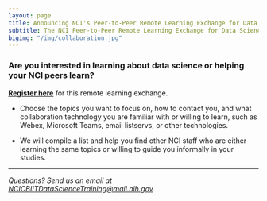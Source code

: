 ```yaml
---
layout: page
title: Announcing NCI's Peer-to-Peer Remote Learning Exchange for Data Science
subtitle: The NCI Peer-to-Peer Remote Learning Exchange for Data Science
bigimg: "/img/collaboration.jpg"
---
```


### Are you interested in learning about data science or helping your NCI peers learn?

**[Register here](http://bit.ly/NCI_datascience_peer2peer)** for this remote learning exchange.

* Choose the topics you want to focus on, how to contact you, and what collaboration technology you are familiar with or willing to learn, such as Webex, Microsoft Teams, email listservs, or other technologies.

* We will compile a list and help you find other NCI staff who are either learning the same topics or willing to guide you informally in your studies.

---
*Questions? Send us an email at [NCICBIITDataScienceTraining@mail.nih.gov](mailto:NCICBIITDataScienceTraining@mail.nih.gov).*
